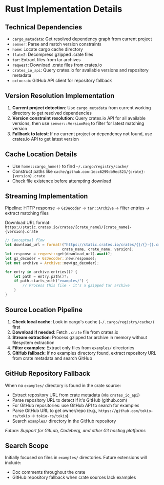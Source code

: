# Rust Implementation Details

## Technical Dependencies

- `cargo_metadata`: Get resolved dependency graph from current project
- `semver`: Parse and match version constraints  
- `home`: Locate cargo cache directory
- `flate2`: Decompress gzipped .crate files
- `tar`: Extract files from tar archives
- `reqwest`: Download .crate files from crates.io
- `crates_io_api`: Query crates.io for available versions and repository metadata
- `octocrab`: GitHub API client for repository fallback

## Version Resolution Implementation

1. **Current project detection**: Use `cargo_metadata` from current working directory to get resolved dependencies
2. **Version constraint resolution**: Query crates.io API for all available versions, then use `semver::VersionReq` to filter for latest matching version
3. **Fallback to latest**: If no current project or dependency not found, use crates.io API to get latest version

## Cache Location Details

- Use `home::cargo_home()` to find `~/.cargo/registry/cache/`
- Construct paths like `cache/github.com-1ecc6299db9ec823/{crate}-{version}.crate`
- Check file existence before attempting download

## Streaming Implementation

Pipeline: HTTP response → `GzDecoder` → `tar::Archive` → filter entries → extract matching files

Download URL format: `https://static.crates.io/crates/{crate_name}/{crate_name}-{version}.crate`

```rust
// Conceptual flow
let download_url = format!("https://static.crates.io/crates/{}/{}-{}.crate", 
                          crate_name, crate_name, version);
let response = reqwest::get(download_url).await?;
let gz_decoder = GzDecoder::new(response);
let mut archive = Archive::new(gz_decoder);

for entry in archive.entries()? {
    let path = entry.path()?;
    if path.starts_with("examples/") {
        // Process this file - it's a gzipped tar archive
    }
}
```

## Source Location Pipeline

1. **Check local cache**: Look in cargo's cache (`~/.cargo/registry/cache/`) first
2. **Download if needed**: Fetch `.crate` file from crates.io
3. **Stream extraction**: Process gzipped tar archive in memory without filesystem extraction
4. **Filter examples**: Extract only files from `examples/` directories
5. **GitHub fallback**: If no examples directory found, extract repository URL from crate metadata and search GitHub

## GitHub Repository Fallback

When no `examples/` directory is found in the crate source:
- Extract repository URL from crate metadata (via `crates_io_api`)
- Parse repository URL to detect if it's GitHub (github.com)
- For GitHub repositories: use GitHub API to search for examples
- Parse GitHub URL to get owner/repo (e.g., `https://github.com/tokio-rs/tokio` → `tokio-rs/tokio`)
- Search `examples/` directory in the GitHub repository

*Future: Support for GitLab, Codeberg, and other Git hosting platforms*

## Search Scope

Initially focused on files in `examples/` directories. Future extensions will include:
- Doc comments throughout the crate
- GitHub repository fallback when crate sources lack examples
